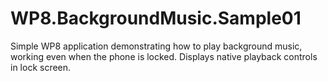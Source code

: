 WP8.BackgroundMusic.Sample01
============================

Simple WP8 application demonstrating how to play background music, working even when the phone is locked. Displays native playback controls in lock screen.
